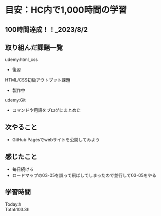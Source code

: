 # 目安：HC内で1,000時間の学習
## 100時間達成！！_2023/8/2
## 取り組んだ課題一覧
udemy:html_css
- 復習

HTML/CSS初級アウトプット課題
- 製作中

udemy:Git
- コマンドや用語をブログにまとめた
## 次やること
- GitHub Pagesでwebサイトを公開してみよう
## 感じたこと
- 毎日続ける
- ロードマップの03-05を誤って飛ばしてしまったので並行して03-05をやる
## 学習時間
Today:h
<br>Total:103.3h
